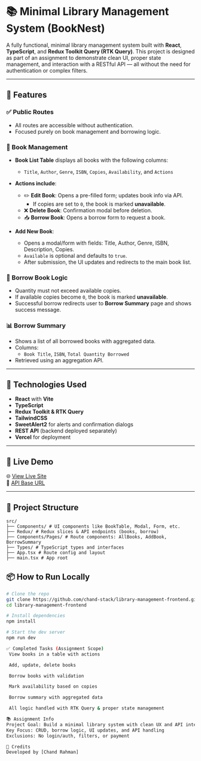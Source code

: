 # 📚 Minimal Library Management System (BookNest)

A fully functional, minimal library management system built with **React**, **TypeScript**, and **Redux Toolkit Query (RTK Query)**. This project is designed as part of an assignment to demonstrate clean UI, proper state management, and interaction with a RESTful API — all without the need for authentication or complex filters.

---

## 🚀 Features

### ✅ Public Routes
- All routes are accessible without authentication.
- Focused purely on book management and borrowing logic.

### 📘 Book Management
- **Book List Table** displays all books with the following columns:
  - `Title`, `Author`, `Genre`, `ISBN`, `Copies`, `Availability`, and `Actions`
- **Actions include**:
  - ✏️ **Edit Book**: Opens a pre-filled form; updates book info via API.
    - If copies are set to `0`, the book is marked **unavailable**.
  - ❌ **Delete Book**: Confirmation modal before deletion.
  - 📥 **Borrow Book**: Opens a borrow form to request a book.

- **Add New Book**:
  - Opens a modal/form with fields: Title, Author, Genre, ISBN, Description, Copies.
  - `Available` is optional and defaults to `true`.
  - After submission, the UI updates and redirects to the main book list.

### 📗 Borrow Book Logic
- Quantity must not exceed available copies.
- If available copies become `0`, the book is marked **unavailable**.
- Successful borrow redirects user to **Borrow Summary** page and shows success message.

### 📊 Borrow Summary
- Shows a list of all borrowed books with aggregated data.
- Columns:
  - `Book Title`, `ISBN`, `Total Quantity Borrowed`
- Retrieved using an aggregation API.

---

## 🧩 Technologies Used

- **React** with **Vite**
- **TypeScript**
- **Redux Toolkit & RTK Query**
- **TailwindCSS**
- **SweetAlert2** for alerts and confirmation dialogs
- **REST API** (backend deployed separately)
- **Vercel** for deployment

---

## 🔗 Live Demo

🌐 [View Live Site](https://book-nest-nu-lake.vercel.app/)  
📡 [API Base URL](https://book-nest-nu-lake.vercel.app/api)

---

## 📁 Project Structure

```
src/
├── Components/ # UI components like BookTable, Modal, Form, etc.
├── Redux/ # Redux slices & API endpoints (books, borrow)
├── Components/Pages/ # Route components: AllBooks, AddBook, BorrowSummary
├── Types/ # TypeScript types and interfaces
├── App.tsx # Route config and layout
├── main.tsx # App root
```

<!-- ---

## 📸 Screenshots

| Book List | Borrow Summary |
|-----------|----------------|
| ![Book List](https://your-screenshot-url.com) | ![Borrow Summary](https://your-screenshot-url.com) |

--- -->

## 📦 How to Run Locally

```bash
# Clone the repo
git clone https://github.com/chand-stack/library-management-frontend.git
cd library-management-frontend

# Install dependencies
npm install

# Start the dev server
npm run dev

✅ Completed Tasks (Assignment Scope)
 View books in a table with actions

 Add, update, delete books

 Borrow books with validation

 Mark availability based on copies

 Borrow summary with aggregated data

 All logic handled with RTK Query & proper state management

📚 Assignment Info
Project Goal: Build a minimal library system with clean UX and API integration
Key Focus: CRUD, borrow logic, UI updates, and API handling
Exclusions: No login/auth, filters, or payment

📌 Credits
Developed by [Chand Rahman]